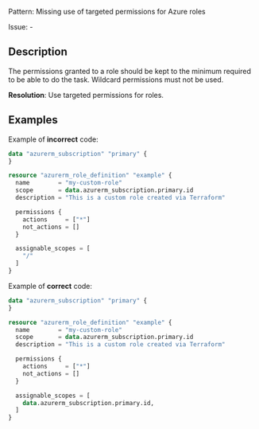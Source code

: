 Pattern: Missing use of targeted permissions for Azure roles

Issue: -

## Description

The permissions granted to a role should be kept to the minimum required to be able to do the task. Wildcard permissions must not be used.

**Resolution**: Use targeted permissions for roles.

## Examples

Example of **incorrect** code:

```terraform
data "azurerm_subscription" "primary" {
}

resource "azurerm_role_definition" "example" {
  name        = "my-custom-role"
  scope       = data.azurerm_subscription.primary.id
  description = "This is a custom role created via Terraform"

  permissions {
    actions     = ["*"]
    not_actions = []
  }

  assignable_scopes = [
    "/"
  ]
}
```

Example of **correct** code:

```terraform
data "azurerm_subscription" "primary" {
}

resource "azurerm_role_definition" "example" {
  name        = "my-custom-role"
  scope       = data.azurerm_subscription.primary.id
  description = "This is a custom role created via Terraform"

  permissions {
    actions     = ["*"]
    not_actions = []
  }

  assignable_scopes = [
    data.azurerm_subscription.primary.id,
  ]
}
```